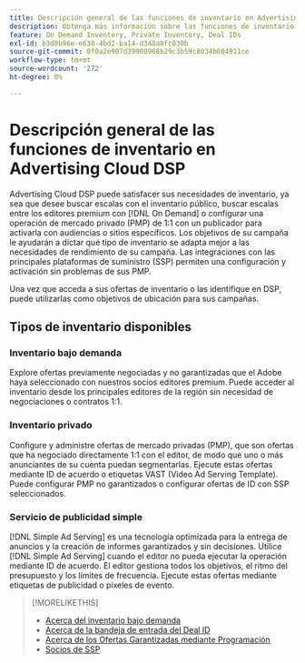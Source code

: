 ```yaml
---
title: Descripción general de las funciones de inventario en Advertising Cloud DSP
description: Obtenga más información sobre las funciones de inventario disponibles.
feature: On Demand Inventory, Private Inventory, Deal IDs
exl-id: b3d0b96e-e638-4bd2-ba14-d348a8fc030b
source-git-commit: 0f0a2e907d39900968b29c3b59c8034b604911ce
workflow-type: tm+mt
source-wordcount: '272'
ht-degree: 0%

---
```


# Descripción general de las funciones de inventario en Advertising Cloud DSP

Advertising Cloud DSP puede satisfacer sus necesidades de inventario, ya sea que desee buscar escalas con el inventario público, buscar escalas entre los editores premium con [!DNL On Demand] o configurar una operación de mercado privado (PMP) de 1:1 con un publicador para activarla con audiencias o sitios específicos. Los objetivos de su campaña le ayudarán a dictar qué tipo de inventario se adapta mejor a las necesidades de rendimiento de su campaña. Las integraciones con las principales plataformas de suministro (SSP) permiten una configuración y activación sin problemas de sus PMP.

Una vez que acceda a sus ofertas de inventario o las identifique en DSP, puede utilizarlas como objetivos de ubicación para sus campañas.

## Tipos de inventario disponibles

### Inventario bajo demanda

Explore ofertas previamente negociadas y no garantizadas que el Adobe haya seleccionado con nuestros socios editores premium. Puede acceder al inventario desde los principales editores de la región sin necesidad de negociaciones o contratos 1:1.

### Inventario privado

Configure y administre ofertas de mercado privadas (PMP), que son ofertas que ha negociado directamente 1:1 con el editor, de modo que uno o más anunciantes de su cuenta puedan segmentarlas. Ejecute estas ofertas mediante ID de acuerdo o etiquetas VAST (Video Ad Serving Template). Puede configurar PMP no garantizados o configurar ofertas de ID con SSP seleccionados.

### Servicio de publicidad simple

[!DNL Simple Ad Serving] es una tecnología optimizada para la entrega de anuncios y la creación de informes garantizados y sin decisiones. Utilice [!DNL Simple Ad Serving] cuando el editor no pueda ejecutar la operación mediante ID de acuerdo. El editor gestiona todos los objetivos, el ritmo del presupuesto y los límites de frecuencia. Ejecute estas ofertas mediante etiquetas de publicidad o píxeles de evento.

>[!MORELIKETHIS]
>
>* [Acerca del inventario bajo demanda](on-demand-inventory-about.md)
>* [Acerca de la bandeja de entrada del Deal ID](deal-id-inbox-about.md)
>* [Acerca de los Ofertas Garantizadas mediante Programación](programmatic-guaranteed-about.md)
>* [Socios de SSP](ssp-partners.md)

<!-- >* [About Private Inventory](private-inventory-about.md) -->
